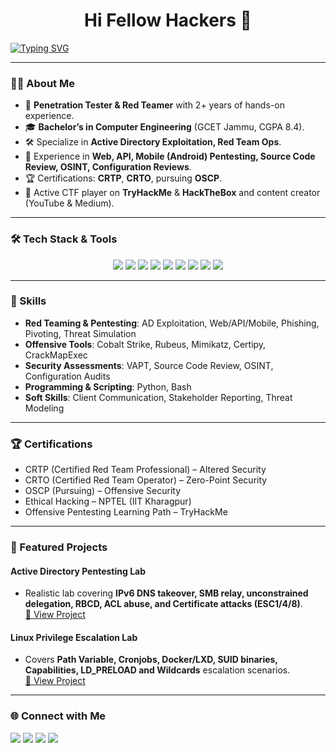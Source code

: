 <h1 align="center">
  Hi Fellow Hackers <span class="wave">👋</span>
</h1>

[![Typing SVG](https://readme-typing-svg.herokuapp.com?font=Fira+Code&weight=600&size=22&pause=1000&color=36BCF7&center=true&vCenter=true&width=550&lines=Welcome+to+my+GitHub+Profile)](https://git.io/typing-svg)

---

### 👨‍💻 About Me
- 🔐 **Penetration Tester & Red Teamer** with 2+ years of hands-on experience.
- 🎓 **Bachelor’s in Computer Engineering** (GCET Jammu, CGPA 8.4).
- 🛠 Specialize in **Active Directory Exploitation, Red Team Ops**.
- 🎯 Experience in **Web, API, Mobile (Android) Pentesting, Source Code Review, OSINT, Configuration Reviews**.
- 🏆 Certifications: **CRTP**, **CRTO**, pursuing **OSCP**.
- 📢 Active CTF player on **TryHackMe** & **HackTheBox** and content creator (YouTube & Medium).

---

### 🛠️ Tech Stack & Tools
<p align="center">
  <img src="https://img.shields.io/badge/Cobalt%20Strike-4D4D4D?style=for-the-badge&logo=&logoColor=white"/>
  <img src="https://img.shields.io/badge/PowerView-557C94?style=for-the-badge&logo=&logoColor=white"/>
  <img src="https://img.shields.io/badge/Rubeus-8A4182?style=for-the-badge&logo=&logoColor=white"/>
  <img src="https://img.shields.io/badge/Mimikatz-006E99?style=for-the-badge&logo=&logoColor=white"/>
  <img src="https://img.shields.io/badge/Qualys-FCC624?style=for-the-badge&logo=&logoColor=black"/>
  <img src="https://img.shields.io/badge/Nessus-0078D6?style=for-the-badge&logo=&logoColor=white"/>
  <img src="https://img.shields.io/badge/Checkmarx-4D4D4D?style=for-the-badge&logo=&logoColor=white"/>
  <img src="https://img.shields.io/badge/Python-3776AB?style=for-the-badge&logo=python&logoColor=white"/>
  <img src="https://img.shields.io/badge/Bash-121011?style=for-the-badge&logo=gnu-bash&logoColor=white"/>
</p>

---

### 🚀 Skills
- **Red Teaming & Pentesting**: AD Exploitation, Web/API/Mobile, Phishing, Pivoting, Threat Simulation
- **Offensive Tools**: Cobalt Strike, Rubeus, Mimikatz, Certipy, CrackMapExec
- **Security Assessments**: VAPT, Source Code Review, OSINT, Configuration Audits
- **Programming & Scripting**: Python, Bash
- **Soft Skills**: Client Communication, Stakeholder Reporting, Threat Modeling

---

### 🏆 Certifications
- CRTP (Certified Red Team Professional) – Altered Security
- CRTO (Certified Red Team Operator) – Zero-Point Security
- OSCP (Pursuing) – Offensive Security
- Ethical Hacking – NPTEL (IIT Kharagpur)
- Offensive Pentesting Learning Path – TryHackMe

---

### 📂 Featured Projects
#### **Active Directory Pentesting Lab**
- Realistic lab covering **IPv6 DNS takeover, SMB relay, unconstrained delegation, RBCD, ACL abuse, and Certificate attacks (ESC1/4/8)**.  
[🔗 View Project](https://github.com/AnikateSawhney/Active-Directory-Penetration-Testing-Lab)

#### **Linux Privilege Escalation Lab**
- Covers **Path Variable, Cronjobs, Docker/LXD, SUID binaries, Capabilities, LD_PRELOAD and Wildcards** escalation scenarios.  
[🔗 View Project](https://github.com/AnikateSawhney/Linux-Privilege-Escalation-Lab)

---

### 🌐 Connect with Me
<p align="left">
  <a href="https://www.linkedin.com/in/anikate-sawhney-a9078a16b/"><img src="https://img.shields.io/badge/LinkedIn-0077B5?style=for-the-badge&logo=linkedin&logoColor=white"></a>
  <a href="https://twitter.com/AnikateSawhney"><img src="https://img.shields.io/badge/Twitter-1DA1F2?style=for-the-badge&logo=twitter&logoColor=white"></a>
  <a href="https://www.youtube.com/channel/UCe8huYZp8GUgd2UePmRlUoQ/"><img src="https://img.shields.io/badge/YouTube-FF0000?style=for-the-badge&logo=youtube&logoColor=white"></a>
  <a href="mailto:anikatesawhney549@gmail.com"><img src="https://img.shields.io/badge/Gmail-D14836?style=for-the-badge&logo=gmail&logoColor=white"></a>
</p>

